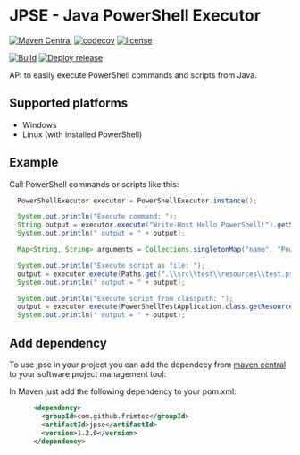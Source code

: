 # JPSE - Java PowerShell Executor
[![Maven Central](https://maven-badges.herokuapp.com/maven-central/com.github.frimtec/jpse/badge.svg)](https://maven-badges.herokuapp.com/maven-central/com.github.frimtec/jpse)
[![codecov](https://codecov.io/gh/frimtec/jpse/branch/master/graph/badge.svg?token=WHFQYWA0EA)](https://codecov.io/gh/frimtec/jpse)
[![license](https://img.shields.io/badge/License-Apache%202.0-blue.svg)](https://opensource.org/licenses/Apache-2.0)

[![Build](https://github.com/frimtec/jpse/workflows/Build/badge.svg)](https://github.com/frimtec/jpse/actions?query=workflow%3ABuild)
[![Deploy release](https://github.com/frimtec/jpse/workflows/Deploy%20release/badge.svg)](https://github.com/frimtec/jpse/actions?query=workflow%3A%22Deploy+release%22)

API to easily execute PowerShell commands and scripts from Java.
 
## Supported platforms
* Windows
* Linux (with installed PowerShell)

## Example
Call PowerShell commands or scripts like this:
```java
  PowerShellExecutor executor = PowerShellExecutor.instance();

  System.out.println("Execute command: ");
  String output = executor.execute("Write-Host Hello PowerShell!").getStandardOutput();
  System.out.println(" output = " + output);

  Map<String, String> arguments = Collections.singletonMap("name", "PowerShell");

  System.out.println("Execute script as file: ");
  output = executor.execute(Paths.get(".\\src\\test\\resources\\test.ps1"), arguments).getStandardOutput();
  System.out.println(" output = " + output);

  System.out.println("Execute script from classpath: ");
  output = executor.execute(PowerShellTestApplication.class.getResourceAsStream("/test.ps1"), arguments).getStandardOutput();
  System.out.println(" output = " + output);
```

## Add dependency
To use jpse in your project you can add the dependecy from [maven central](https://maven-badges.herokuapp.com/maven-central/com.github.frimtec/jpse) to your software project management tool:

In Maven just add the following dependency to your pom.xml:
```xml
      <dependency>
        <groupId>com.github.frimtec</groupId>
        <artifactId>jpse</artifactId>
        <version>1.2.0</version>
      </dependency>
```

